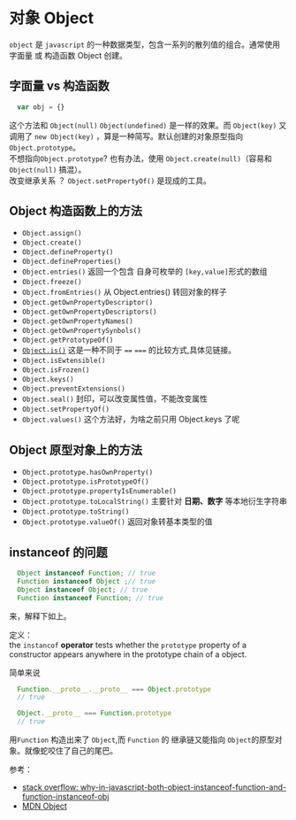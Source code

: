 # 对象 Object

`object` 是 `javascript` 的一种数据类型，包含一系列的散列值的组合。通常使用 字面量 或 构造函数 Object 创建。

## 字面量 vs 构造函数
```javascript
  var obj = {}
```
这个方法和 `Object(null)` `Object(undefined)` 是一样的效果。而 `Object(key)` 又调用了 `new Object(key)` ，算是一种简写。默认创建的对象原型指向 `Object.prototype`。  
不想指向`Object.prototype`? 也有办法，使用 `Object.create(null)`（容易和 `Object(null)` 搞混）。  
改变继承关系 ？  `Object.setPropertyOf()` 是现成的工具。

## Object 构造函数上的方法

- `Object.assign()`
- `Object.create()`
- `Object.defineProperty()`
- `Object.defineProperties()`
- `Object.entries()`
  返回一个包含 自身可枚举的 `[key,value]`形式的数组
- `Object.freeze()`
- `Object.fromEntries()`
  从 Object.entries() 转回对象的样子
- `Object.getOwnPropertyDescriptor()`
- `Object.getOwnPropertyDescriptors()`
- `Object.getOwnPropertyNames()`
- `Object.getOwnPropertySynbols()`
- `Object.getPrototypeOf()`
- [`Object.is()`](https://developer.mozilla.org/en-US/docs/Web/JavaScript/Reference/Global_Objects/Object/is)
  这是一种不同于 `==` `===` 的比较方式,具体见链接。
- `Object.isEwtensible()`
- `Object.isFrozen()`
- `Object.keys()`
- `Object.preventExtensions()`
- `Object.seal()`
  封印，可以改变属性值，不能改变属性
- `Object.setPropertyOf()`
- `Object.values()`
  这个方法好，为啥之前只用 Object.keys 了呢

## Object 原型对象上的方法

- `Object.prototype.hasOwnProperty()`
- `Object.prototype.isPrototypeOf()`
- `Object.prototype.propertyIsEnumerable()`
- `Object.prototype.toLocalString()`
  主要针对 **日期、数字** 等本地衍生字符串
- `Object.prototype.toString()`
- `Object.prototype.valueOf()`
  返回对象转基本类型的值

## instanceof 的问题

```javascript
  Object instanceof Function; // true
  Function instanceof Object ;// true
  Object instanceof Object; // true
  Function instanceof Function; // true
```
来，解释下如上。

定义：  
the `instancof` **operator** tests whether the `prototype` property of a constructor appears anywhere in the prototype chain of a object.  

<!-- Now. let us see how [`instanceof`](http://es5.github.io/#x11.8.6) is defined by ECMA 5.1 Specification.  

> The production RelationalExpression: RelationalExpression instanceof ShiftExpression is evaluated as follows:

> Let lref be the result of evaluating RelationalExpression.
> Let lval be GetValue(lref).
> Let rref be the result of evaluating ShiftExpression.
> Let rval be GetValue(rref).
> If Type(rval) is not Object, throw a TypeError exception.
> If rval does not have a \[\[HasInstance\]\] internal method, throw a TypeError exception.
> Return the result of calling the \[\[HasInstance\]\] internal method of rval with argument lval.
 -->


简单来说

```javascript
  Function.__proto__.__proto__ === Object.prototype
  // true

  Object.__proto__ === Function.prototype
  // true
```
用`Function` 构造出来了 `Object`,而 `Function` 的 继承链又能指向 `Object`的原型对象。就像蛇咬住了自己的尾巴。

参考：  
- [stack overflow: why-in-javascript-both-object-instanceof-function-and-function-instanceof-obj](https://stackoverflow.com/questions/23622695/why-in-javascript-both-object-instanceof-function-and-function-instanceof-obj)
- [MDN Object](https://developer.mozilla.org/en-US/docs/Web/JavaScript/Reference/Global_Objects/Object)